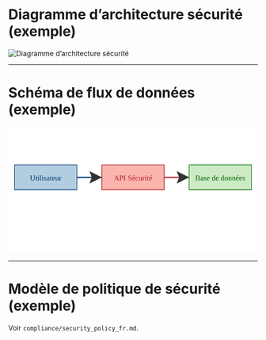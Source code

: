 # Diagramme d’architecture sécurité (exemple)

![Diagramme d’architecture sécurité](security_architecture_diagram.png)

---

# Schéma de flux de données (exemple)

![Schéma de flux](data_flow_schema.svg)

---

# Modèle de politique de sécurité (exemple)

Voir `compliance/security_policy_fr.md`.

